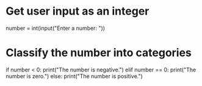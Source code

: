 # Get user input as an integer
number = int(input("Enter a number: "))

# Classify the number into categories
if number < 0:
    print("The number is negative.")
elif number == 0:
    print("The number is zero.")
else:
    print("The number is positive.")
